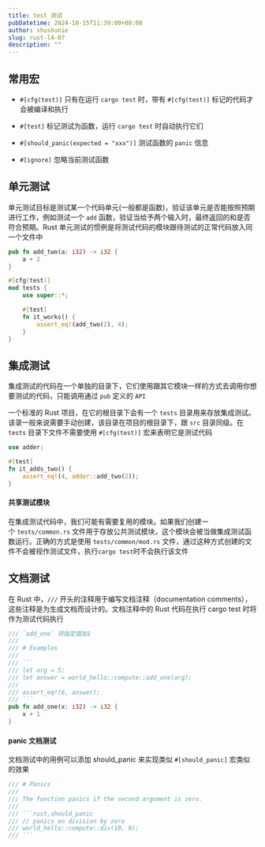 ```yaml
---
title: test 测试
pubDatetime: 2024-10-15T11:39:00+08:00
author: shushunie
slug: rust-l4-07
description: ""
---
```


## 常用宏

- `#[cfg(test)]` 只有在运行 `cargo test` 时，带有 `#[cfg(test)]` 标记的代码才会被编译和执行

- `#[test]` 标记测试为函数，运行 `cargo test` 时自动执行它们

- `#[should_panic(expected = "xxx")]` 测试函数的 `panic` 信息

- `#[ignore]` 忽略当前测试函数

## 单元测试

单元测试目标是测试某一个代码单元(一般都是函数)，验证该单元是否能按照预期进行工作，例如测试一个 `add` 函数，验证当给予两个输入时，最终返回的和是否符合预期。Rust 单元测试的惯例是将测试代码的模块跟待测试的正常代码放入同一个文件中

```rust
pub fn add_two(a: i32) -> i32 {
    a + 2
}

#[cfg(test)]
mod tests {
    use super::*;

    #[test]
    fn it_works() {
        assert_eq!(add_two(2), 4);
    }
}
```

## 集成测试

集成测试的代码在一个单独的目录下，它们使用跟其它模块一样的方式去调用你想要测试的代码，只能调用通过 `pub` 定义的 `API`

一个标准的 Rust 项目，在它的根目录下会有一个 `tests` 目录用来存放集成测试。该录一般来说需要手动创建，该目录在项目的根目录下，跟 `src` 目录同级。在 `tests` 目录下文件不需要使用 `#[cfg(test)]` 宏来表明它是测试代码

```rust
use adder;

#[test]
fn it_adds_two() {
    assert_eq!(4, adder::add_two(2));
}
```

#### 共享测试模块

在集成测试代码中，我们可能有需要复用的模块。如果我们创建一个 `tests/common.rs` 文件用于存放公共测试模块，这个模块会被当做集成测试函数运行。正确的方式是使用 `tests/common/mod.rs` 文件，通过这种方式创建的文件不会被视作测试文件，执行`cargo test`时不会执行该文件

## 文档测试

在 Rust 中，`///` 开头的注释用于编写文档注释（documentation comments），这些注释是为生成文档而设计的。文档注释中的 Rust 代码在执行 cargo test 时将作为测试代码执行

````rust
/// `add_one` 将指定值加1
///
/// # Examples
///
/// ```
/// let arg = 5;
/// let answer = world_hello::compute::add_one(arg);
///
/// assert_eq!(6, answer);
/// ```
pub fn add_one(x: i32) -> i32 {
    x + 1
}
````

#### panic 文档测试

文档测试中的用例可以添加 should_panic 来实现类似 `#[should_panic]` 宏类似的效果

````rust
/// # Panics
///
/// The function panics if the second argument is zero.
///
/// ```rust,should_panic
/// // panics on division by zero
/// world_hello::compute::div(10, 0);
/// ```
````
